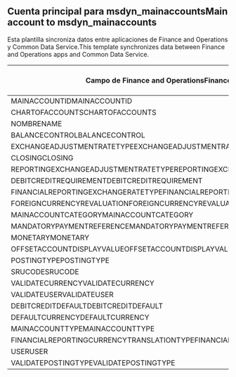 ## <a name="main-account-to-msdyn_mainaccounts"></a><span data-ttu-id="b17d0-101">Cuenta principal para msdyn_mainaccounts</span><span class="sxs-lookup"><span data-stu-id="b17d0-101">Main account to msdyn_mainaccounts</span></span>

<span data-ttu-id="b17d0-102">Esta plantilla sincroniza datos entre aplicaciones de Finance and Operations y Common Data Service.</span><span class="sxs-lookup"><span data-stu-id="b17d0-102">This template synchronizes data between Finance and Operations apps and Common Data Service.</span></span>

<span data-ttu-id="b17d0-103">Campo de Finance and Operations</span><span class="sxs-lookup"><span data-stu-id="b17d0-103">Finance and Operations field</span></span> | <span data-ttu-id="b17d0-104">Tipo de asignación</span><span class="sxs-lookup"><span data-stu-id="b17d0-104">Map type</span></span> | <span data-ttu-id="b17d0-105">Otro campo de Dynamics 365</span><span class="sxs-lookup"><span data-stu-id="b17d0-105">Other Dynamics 365 field</span></span> | <span data-ttu-id="b17d0-106">Valor predeterminado</span><span class="sxs-lookup"><span data-stu-id="b17d0-106">Default value</span></span>
---|---|---|---
<span data-ttu-id="b17d0-107">MAINACCOUNTID</span><span class="sxs-lookup"><span data-stu-id="b17d0-107">MAINACCOUNTID</span></span> | = | <span data-ttu-id="b17d0-108">msdyn_accountnumber</span><span class="sxs-lookup"><span data-stu-id="b17d0-108">msdyn_accountnumber</span></span> | 
<span data-ttu-id="b17d0-109">CHARTOFACCOUNTS</span><span class="sxs-lookup"><span data-stu-id="b17d0-109">CHARTOFACCOUNTS</span></span> | = | <span data-ttu-id="b17d0-110">msdyn_chartofaccounts.msdyn_name</span><span class="sxs-lookup"><span data-stu-id="b17d0-110">msdyn_chartofaccounts.msdyn_name</span></span> | 
<span data-ttu-id="b17d0-111">NOMBRE</span><span class="sxs-lookup"><span data-stu-id="b17d0-111">NAME</span></span> | = | <span data-ttu-id="b17d0-112">msdyn_name</span><span class="sxs-lookup"><span data-stu-id="b17d0-112">msdyn_name</span></span> | 
<span data-ttu-id="b17d0-113">BALANCECONTROL</span><span class="sxs-lookup"><span data-stu-id="b17d0-113">BALANCECONTROL</span></span> | >< | <span data-ttu-id="b17d0-114">msdyn_balancecontrol</span><span class="sxs-lookup"><span data-stu-id="b17d0-114">msdyn_balancecontrol</span></span> | 
<span data-ttu-id="b17d0-115">EXCHANGEADJUSTMENTRATETYPE</span><span class="sxs-lookup"><span data-stu-id="b17d0-115">EXCHANGEADJUSTMENTRATETYPE</span></span> | = | <span data-ttu-id="b17d0-116">msdyn_exchangeadjustmentratetype.msdyn_name</span><span class="sxs-lookup"><span data-stu-id="b17d0-116">msdyn_exchangeadjustmentratetype.msdyn_name</span></span> | 
<span data-ttu-id="b17d0-117">CLOSING</span><span class="sxs-lookup"><span data-stu-id="b17d0-117">CLOSING</span></span> | >< | <span data-ttu-id="b17d0-118">msdyn_closing</span><span class="sxs-lookup"><span data-stu-id="b17d0-118">msdyn_closing</span></span> | 
<span data-ttu-id="b17d0-119">REPORTINGEXCHANGEADJUSTMENTRATETYPE</span><span class="sxs-lookup"><span data-stu-id="b17d0-119">REPORTINGEXCHANGEADJUSTMENTRATETYPE</span></span> | = | <span data-ttu-id="b17d0-120">msdyn_reportingexchangeadjustmentratetype.msdyn_name</span><span class="sxs-lookup"><span data-stu-id="b17d0-120">msdyn_reportingexchangeadjustmentratetype.msdyn_name</span></span> | 
<span data-ttu-id="b17d0-121">DEBITCREDITREQUIREMENT</span><span class="sxs-lookup"><span data-stu-id="b17d0-121">DEBITCREDITREQUIREMENT</span></span> | >< | <span data-ttu-id="b17d0-122">msdyn_debitcreditrequirement</span><span class="sxs-lookup"><span data-stu-id="b17d0-122">msdyn_debitcreditrequirement</span></span> | 
<span data-ttu-id="b17d0-123">FINANCIALREPORTINGEXCHANGERATETYPE</span><span class="sxs-lookup"><span data-stu-id="b17d0-123">FINANCIALREPORTINGEXCHANGERATETYPE</span></span> | = | <span data-ttu-id="b17d0-124">msdyn_financialreportingexchangeratetype.msdyn_name</span><span class="sxs-lookup"><span data-stu-id="b17d0-124">msdyn_financialreportingexchangeratetype.msdyn_name</span></span> | 
<span data-ttu-id="b17d0-125">FOREIGNCURRENCYREVALUATION</span><span class="sxs-lookup"><span data-stu-id="b17d0-125">FOREIGNCURRENCYREVALUATION</span></span> | >< | <span data-ttu-id="b17d0-126">msdyn_foreigncurrencyrevaluation</span><span class="sxs-lookup"><span data-stu-id="b17d0-126">msdyn_foreigncurrencyrevaluation</span></span> | 
<span data-ttu-id="b17d0-127">MAINACCOUNTCATEGORY</span><span class="sxs-lookup"><span data-stu-id="b17d0-127">MAINACCOUNTCATEGORY</span></span> | = | <span data-ttu-id="b17d0-128">msdyn_mainaccountcategoryname</span><span class="sxs-lookup"><span data-stu-id="b17d0-128">msdyn_mainaccountcategoryname</span></span> | 
<span data-ttu-id="b17d0-129">MANDATORYPAYMENTREFERENCE</span><span class="sxs-lookup"><span data-stu-id="b17d0-129">MANDATORYPAYMENTREFERENCE</span></span> | >< | <span data-ttu-id="b17d0-130">msdyn_mandatorypaymentreference</span><span class="sxs-lookup"><span data-stu-id="b17d0-130">msdyn_mandatorypaymentreference</span></span> | 
<span data-ttu-id="b17d0-131">MONETARY</span><span class="sxs-lookup"><span data-stu-id="b17d0-131">MONETARY</span></span> | >< | <span data-ttu-id="b17d0-132">msdyn_monetary</span><span class="sxs-lookup"><span data-stu-id="b17d0-132">msdyn_monetary</span></span> | 
<span data-ttu-id="b17d0-133">OFFSETACCOUNTDISPLAYVALUE</span><span class="sxs-lookup"><span data-stu-id="b17d0-133">OFFSETACCOUNTDISPLAYVALUE</span></span> | = | <span data-ttu-id="b17d0-134">msdyn_offsetaccount</span><span class="sxs-lookup"><span data-stu-id="b17d0-134">msdyn_offsetaccount</span></span> | 
<span data-ttu-id="b17d0-135">POSTINGTYPE</span><span class="sxs-lookup"><span data-stu-id="b17d0-135">POSTINGTYPE</span></span> | >< | <span data-ttu-id="b17d0-136">msdyn_postingtype</span><span class="sxs-lookup"><span data-stu-id="b17d0-136">msdyn_postingtype</span></span> | 
<span data-ttu-id="b17d0-137">SRUCODE</span><span class="sxs-lookup"><span data-stu-id="b17d0-137">SRUCODE</span></span> | = | <span data-ttu-id="b17d0-138">msdyn_srucode</span><span class="sxs-lookup"><span data-stu-id="b17d0-138">msdyn_srucode</span></span> | 
<span data-ttu-id="b17d0-139">VALIDATECURRENCY</span><span class="sxs-lookup"><span data-stu-id="b17d0-139">VALIDATECURRENCY</span></span> | >< | <span data-ttu-id="b17d0-140">msdyn_validatecurrencycode</span><span class="sxs-lookup"><span data-stu-id="b17d0-140">msdyn_validatecurrencycode</span></span> | 
<span data-ttu-id="b17d0-141">VALIDATEUSER</span><span class="sxs-lookup"><span data-stu-id="b17d0-141">VALIDATEUSER</span></span> | >< | <span data-ttu-id="b17d0-142">msdyn_validateuser</span><span class="sxs-lookup"><span data-stu-id="b17d0-142">msdyn_validateuser</span></span> | 
<span data-ttu-id="b17d0-143">DEBITCREDITDEFAULT</span><span class="sxs-lookup"><span data-stu-id="b17d0-143">DEBITCREDITDEFAULT</span></span> | >< | <span data-ttu-id="b17d0-144">msdyn_debitcreditdefault</span><span class="sxs-lookup"><span data-stu-id="b17d0-144">msdyn_debitcreditdefault</span></span> | 
<span data-ttu-id="b17d0-145">DEFAULTCURRENCY</span><span class="sxs-lookup"><span data-stu-id="b17d0-145">DEFAULTCURRENCY</span></span> | = | <span data-ttu-id="b17d0-146">msdyn_defaultcurrency.isocurrencycode</span><span class="sxs-lookup"><span data-stu-id="b17d0-146">msdyn_defaultcurrency.isocurrencycode</span></span> | 
<span data-ttu-id="b17d0-147">MAINACCOUNTTYPE</span><span class="sxs-lookup"><span data-stu-id="b17d0-147">MAINACCOUNTTYPE</span></span> | >< | <span data-ttu-id="b17d0-148">msdyn_mainaccounttype</span><span class="sxs-lookup"><span data-stu-id="b17d0-148">msdyn_mainaccounttype</span></span> | 
<span data-ttu-id="b17d0-149">FINANCIALREPORTINGCURRENCYTRANSLATIONTYPE</span><span class="sxs-lookup"><span data-stu-id="b17d0-149">FINANCIALREPORTINGCURRENCYTRANSLATIONTYPE</span></span> | >< | <span data-ttu-id="b17d0-150">msdyn_financialreportingcurrencytrantype</span><span class="sxs-lookup"><span data-stu-id="b17d0-150">msdyn_financialreportingcurrencytrantype</span></span> | 
<span data-ttu-id="b17d0-151">USER</span><span class="sxs-lookup"><span data-stu-id="b17d0-151">USER</span></span> | = | <span data-ttu-id="b17d0-152">msdyn_user</span><span class="sxs-lookup"><span data-stu-id="b17d0-152">msdyn_user</span></span> | 
<span data-ttu-id="b17d0-153">VALIDATEPOSTINGTYPE</span><span class="sxs-lookup"><span data-stu-id="b17d0-153">VALIDATEPOSTINGTYPE</span></span> | >< | <span data-ttu-id="b17d0-154">msdyn_validateposting</span><span class="sxs-lookup"><span data-stu-id="b17d0-154">msdyn_validateposting</span></span> | 
